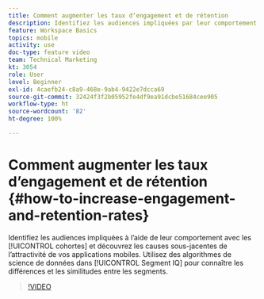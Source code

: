 ```yaml
---
title: Comment augmenter les taux dʼengagement et de rétention
description: Identifiez les audiences impliquées par leur comportement à lʼaide de cohortes et découvrez les causes sous-jacentes de lʼattractivité de vos applications mobiles. Utilisez des algorithmes de science de données dans Segment IQ pour connaître les différences et les similitudes entre les segments.
feature: Workspace Basics
topics: mobile
activity: use
doc-type: feature video
team: Technical Marketing
kt: 3054
role: User
level: Beginner
exl-id: 4caefb24-c8a9-468e-9ab4-9422e7dcca69
source-git-commit: 32424f3f2b05952fe4df9ea91dcbe51684cee905
workflow-type: ht
source-wordcount: '82'
ht-degree: 100%

---
```


# Comment augmenter les taux d’engagement et de rétention {#how-to-increase-engagement-and-retention-rates}

Identifiez les audiences impliquées à lʼaide de leur comportement avec les [!UICONTROL cohortes] et découvrez les causes sous-jacentes de lʼattractivité de vos applications mobiles. Utilisez des algorithmes de science de données dans [!UICONTROL Segment IQ] pour connaître les différences et les similitudes entre les segments.

>[!VIDEO](https://video.tv.adobe.com/v/27825/?quality=12)
